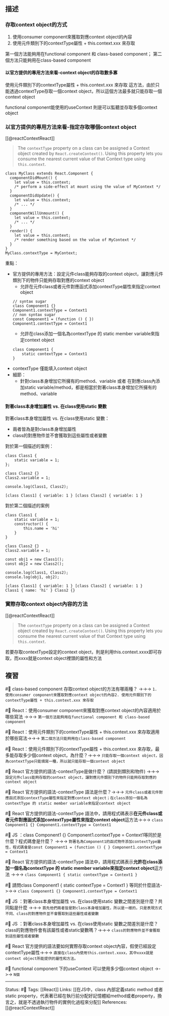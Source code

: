 ## 描述


### 存取context object的方式
1.  使用consumer component來獲取對應context object的內容
2. 使用元件類別下的contextType屬性 + this.context.xxx 來存取

第一個方法能夠用在functional component 和 class-based component；
第二個方法只能夠用在class-based component

#### 以官方提供的專用方法來看-context object的存取數多寡


使用元件類別下的contextType屬性 + this.context.xxx 來存取 這方法，由於只能透過contextType存取一個context object，所以這個方法最多就只能存取一個context object

functional component能使用的useContext 則是可以監聽並存取多個context object

### 以官方提供的專用方法來看-指定存取哪個context object
[[@reactContextReact]]
> The `contextType` property on a class can be assigned a Context object created by `React.createContext()`. Using this property lets you consume the nearest current value of that Context type using `this.context`.


```
class MyClass extends React.Component {
  componentDidMount() {
    let value = this.context;
    /* perform a side-effect at mount using the value of MyContext */
  }
  componentDidUpdate() {
    let value = this.context;
    /* ... */
  }
  componentWillUnmount() {
    let value = this.context;
    /* ... */
  }
  render() {
    let value = this.context;
    /* render something based on the value of MyContext */
  }
}
MyClass.contextType = MyContext;
```

重點：
- 官方提供的專用方法：設定元件class能夠存取的context object，讓對應元件類別下的物件只能夠存取對應的context object
	- 允許在元件class或者元件對應函式添加contextType屬性來指定context object
	```
	// syntax sugar
	class Component1 {}
	Component1.contextType = Context1
	// non syntax sugar
	const Component1 = (function () { })
	Component1.contextType = Context1
	```
	- 允許在class添加一個名為contextType 的 static member variable來指定context object
	```
	class Component1 {
		static contextType = Context1
	}
	```
- contextType 僅能填入context object
- 細節：
	- 針對class本身增加它所擁有的method、variable 或者 在對應class內添加static variable/method，都是相當於對著class本身增加它所擁有的method、variable

#### 對著class本身增加屬性 vs. 在class使用static 變數

對著class本身增加屬性 vs. 在class使用static 變數：
- 兩者皆為是對class本身增加屬性
- class的對應物件並不會獲取到這些屬性或者變數

對於第一個描述的案例：
```
class Class1 {
	static variable = 1;
};

class Class2 {}
Class2.variable = 1;

console.log(Class1, Class2);
```

```
[class Class1] { variable: 1 } [class Class2] { variable: 1 }
```

對於第二個描述的案例
```
class Class1 {
	static variable = 1;
	constructor() {
		this.name = 'hi'
	}
}

class Class2 {}
Class2.variable = 1;

const obj1 = new Class1();
const obj2 = new Class2();

console.log(Class1, Class2);
console.log(obj1, obj2);
```

```
[class Class1] { variable: 1 } [class Class2] { variable: 1 }
Class1 { name: 'hi' } Class2 {}
```

### 實際存取context object內容的方法

[[@reactContextReact]]
> The `contextType` property on a class can be assigned a Context object created by `React.createContext()`. Using this property lets you consume the nearest current value of that Context type using `this.context`.


若要存取contextType設定的context object，則是利用this.context.xxxx即可存取，而xxxx就是context object裡頭的屬性和方法

## 複習

#🧠  class-based component 存取context object的方法有哪兩種？ ->->-> `1.  使用consumer component來獲取對應context object的內容2. 使用元件類別下的contextType屬性 + this.context.xxx 來存取`

#🧠 React：使用consumer component來獲取對應context object的內容適用於哪些寫法 ->->-> `第一個方法能夠用在functional component 和 class-based component`
<!--SR:!2022-10-17,3,250-->

#🧠  React：使用元件類別下的contextType屬性 + this.context.xxx 來存取適用於哪些寫法->->-> `第二個方法只能夠用在class-based component`


#🧠 React：使用元件類別下的contextType屬性 + this.context.xxx 來存取，最多能存取多少個context object，為什麼？->->-> `只能存取一個context object，因為contextType只能填寫一種，所以就只能存取一個context object`
<!--SR:!2022-10-17,3,250-->

#🧠 React 官方提供的語法-contextType是做什麼？ (請說到類別和物件) ->->-> `設定元件class能夠存取的context object，讓對應元件類別下的物件只能夠存取對應的context object`
<!--SR:!2022-10-17,3,250-->

#🧠 React 官方提供的語法-contextType 語法是什麼？->->-> `元件class或者元件對應函式添加contextType屬性來指定對應context object；在class添加一個名為contextType 的 static member variable來指定context object`
<!--SR:!2022-10-17,3,250-->

#🧠 React 官方提供的語法-contextType 語法中，請用程式碼表示**在元件class或者元件對應函式添加contextType屬性來指定context object**這方法->->-> `class Component1 {} Component1.contextType = Context1`
<!--SR:!2022-10-17,3,250-->

#🧠 JS ：class Component1 \{\} Component1.contextType = Context1等同於是什麼？程式碼會是什麼？ ->->-> `對著名為Component1的函式物件添加contextType屬性，程式碼會是const Component1 = (function () { } Component1.contextType = Context1`
<!--SR:!2022-10-17,3,250-->


#🧠 React 官方提供的語法-contextType 語法中，請用程式碼表示**允許在class添加一個名為contextType 的 static member variable來指定context object**這方法 ->->-> `class Component1 { static contextType = Context1 }`
<!--SR:!2022-10-17,3,250-->

#🧠 請問class Component1 \{ static contextType = Context1 \} 等同於什麼語法->->-> `class Component1 {} Component1.contextType = Context1`
<!--SR:!2022-10-17,3,250-->

#🧠 JS ：對著class本身增加屬性 vs. 在class使用static 變數之間差別是什麼？共同點是什麼 ->->-> `首先他們兩者皆是對class本身增加屬性，所以是一樣的，只是表現方式不同、class的對應物件並不會獲取到這些屬性或者變數`
<!--SR:!2022-10-17,3,250-->


#🧠 JS ：對著class本身增加屬性 vs. 在class使用static 變數之間差別是什麼？class的對應物件會有該屬性或者static變數嗎？->->-> `class的對應物件並不會獲取到這些屬性或者變數`

#🧠 React 官方提供的語法要如何實際存取context object內容，假使已經設定contextType屬性->->-> `直接在class內使用this.context.xxxx，其中xxxx就是context object所能提供的屬性和方法。`
<!--SR:!2022-10-17,3,250-->

#🧠 functional component 下的useContext 可以使用多少個context object ->->-> `N個`
<!--SR:!2022-10-17,3,250-->





---
Status: #🌱 
Tags:
[[React]]
Links:
[[在JS中，class 內部定義static method 或者 static property，代表著已經在執行前分配好記憶體給method或者property，換言之，就是不透過執行物件的實例化過程來分配]]
References:
[[@reactContextReact]]